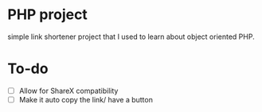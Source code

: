 # PHP project
simple link shortener project that I used to learn about object oriented PHP. 
# To-do
- [ ] Allow for ShareX compatibility
- [ ] Make it auto copy the link/ have a button
